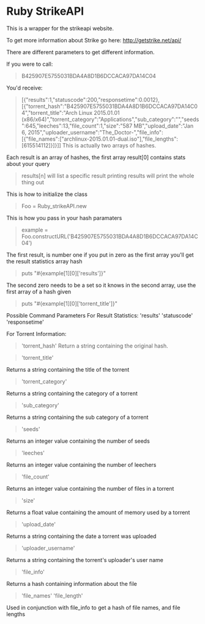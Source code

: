 # Ruby StrikeAPI
This is a wrapper for the strikeapi website.

To get more information about Strike go here:
http://getstrike.net/api/

There are different parameters to get different information.


If you were to call:
> B425907E5755031BDA4A8D1B6DCCACA97DA14C04

You'd receive:

> [{"results":1,"statuscode":200,"responsetime":0.0012},[{"torrent_hash":"B425907E5755031BDA4A8D1B6DCCACA97DA14C04","torrent_title":"Arch Linux 2015.01.01 (x86\/x64)","torrent_category":"Applications","sub_category":"","seeds":645,"leeches":13,"file_count":1,"size":"587 MB","upload_date":"Jan  6, 2015","uploader_username":"The_Doctor-","file_info":[{"file_names":["archlinux-2015.01.01-dual.iso"],"file_lengths":[615514112]}]}]]
This is actually two arrays of hashes.

Each result is an array of hashes, the first array result[0] contains stats about your query
>results[n]
will list a specific result
printing results will print the whole thing out

This is how to initialize the class
>Foo = Ruby_strikeAPI.new

This is how you pass in your hash paramaters
> example = Foo.constructURL('B425907E5755031BDA4A8D1B6DCCACA97DA14C04')

The first result, is number one if you put in zero as the first array you'll get the result statistics array hash
>puts "#{example[1][0]['results']}"


The second zero needs to be a set so it knows in the second array, use the first array of a hash given
>puts "#{example[1][0]['torrent_title']}"

Possible Command Parameters
For Result Statistics:
'results'
'statuscode'
'responsetime'

For Torrent Information:
>'torrent_hash'
Return a string containing the original hash.

>'torrent_title'

Returns a string containing the title of the torrent

>'torrent_category'

Returns a string containing the category of a torrent

>'sub_category'

Returns a string containing the sub category of a torrent

>'seeds'

Returns an integer value containing the number of seeds

>'leeches'

Returns an integer value containing the number of leechers

>'file_count'

Returns an integer value containing the number of files in a torrent

>'size'

Returns a float value containing the amount of memory used by a torrent

>'upload_date'

Returns a string containing the date a torrent was uploaded

>'uploader_username'

Returns a string containing the torrent's uploader's user name

>'file_info'

Returns a hash containing information about the file

>'file_names' 'file_length'

Used in conjunction with file_info to get a hash of file names, and file lengths
